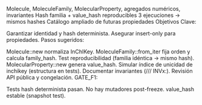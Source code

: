 Molecule, MoleculeFamily, MolecularProperty, agregados numéricos, invariantes Hash familia + value_hash reproducibles 3 ejecuciones → mismos hashes Catálogo ampliado de futuras propiedades
Objetivos Clave:

Garantizar identidad y hash determinista.
Asegurar insert-only para propiedades.
Pasos sugeridos:

Molecule::new normaliza InChIKey.
MoleculeFamily::from_iter fija orden y calcula family_hash.
Test reproducibilidad (familia idéntica → mismo hash).
MolecularProperty::new genera value_hash.
Simular índice de unicidad de inchikey (estructura en tests).
Documentar invariantes (/// INVx:).
Revisión API pública y congelación.
GATE_F1:

Tests hash determinista pasan.
No hay mutadores post-freeze.
value_hash estable (snapshot test).
